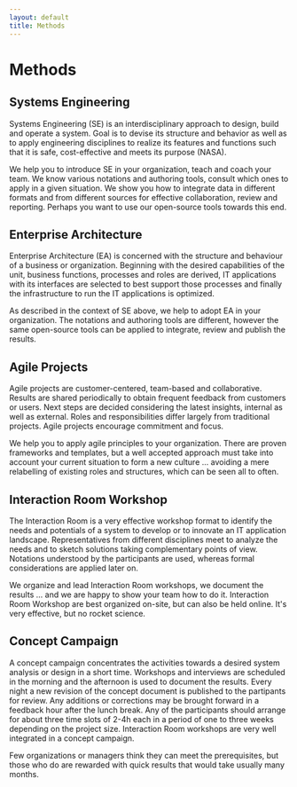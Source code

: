 ```yaml
---
layout: default
title: Methods
---
```


# Methods


<h2 id="Methods-SE">Systems Engineering</h2>

Systems Engineering (SE) is an interdisciplinary approach to design, build and operate a system.
Goal is to devise its structure and behavior as well as to apply engineering disciplines to realize its features and functions 
such that it is safe, cost-effective and meets its purpose (NASA).

We help you to introduce SE in your organization, teach and coach your team. We know various notations and authoring tools, consult
which ones to apply in a given situation. We show you how to integrate data in different formats and from different sources 
for effective collaboration, review and reporting. Perhaps you want to use our open-source tools towards this end.


<h2 id="Methods-EA">Enterprise Architecture</h2>

Enterprise Architecture (EA) is concerned with the structure and behaviour of a business or organization. 
Beginning with the desired capabilities of the unit, business functions, processes and roles are derived,
IT applications with its interfaces are selected to best support those processes and finally
the infrastructure to run the IT applications is optimized.

As described in the context of SE above, we help to adopt EA in your organization. The notations and authoring tools are different,
however the same open-source tools can be applied to integrate, review and publish the results.


<h2 id="Methods-Agile">Agile Projects</h2>

Agile projects are customer-centered, team-based and collaborative. 
Results are shared periodically to obtain frequent feedback from customers or users. 
Next steps are decided considering the latest insights, internal as well as external. Roles and responsibilities
differ largely from traditional projects. Agile projects encourage commitment and focus.

We help you to apply agile principles to your organization. There are proven frameworks and templates, 
but a well accepted approach must take into account your current situation to form a new culture 
... avoiding a mere relabelling of existing roles and structures, which can be seen all to often.


<h2 id="Methods-Workshop">Interaction Room Workshop</h2>

The Interaction Room is a very effective workshop format to identify the needs and potentials of a system
to develop or to innovate an IT application landscape. Representatives from different disciplines meet to
analyze the needs and to sketch solutions taking complementary points of view. 
Notations understood by the participants are used, whereas formal considerations are applied later on. 

We organize and lead Interaction Room workshops, we document the results ... and we are happy to 
show your team how to do it. Interaction Room Workshop are best organized on-site, but can also 
be held online. It's very effective, but no rocket science. 


<h2 id="Methods-Campaign">Concept Campaign</h2>

A concept campaign concentrates the activities towards a desired system analysis or design in a short time.
Workshops and interviews are scheduled in the morning and the afternoon is used to document the results. 
Every night a new revision of the concept document is published to the partipants for review. 
Any additions or corrections may be brought forward in a feedback hour after the lunch break. 
Any of the participants should arrange for about three time slots of 2-4h each 
in a period of one to three weeks depending on the project size. Interaction Room workshops are very well
integrated in a concept campaign.

Few organizations or managers think they can meet the prerequisites, but those who do are rewarded
with quick results that would take usually many months.

<!--
<h2 id="Methods-Assessment">Engineering Excellence Assessment</h2>

Not all customer and supplier relationships work well. Neither all internal engineering services are 
valued highly by their clients. Some enterprises send assessors to their suppliers to scrutinize their 
operations, often along formal criteria. Our Engineering Excellence Assessment is different.

Both parties assess their respective roles and competencies in a trustworthy setting. Both the definition
and the fulfilment of the product or service are examined in five dimensions: Business and strategy, 
project management, organizational maturity, applied technologies and technical infrastructure.
Shiny presentations are banned, while it is looked at real world artefacts produced by either party. 
Originally developed for technical due diligence when an acquisition and merger of 
software companies is prepared, the Engineering Excellence Assessment has been further 
developed and successfully applied to improve customer and supplier relationships.
-->


